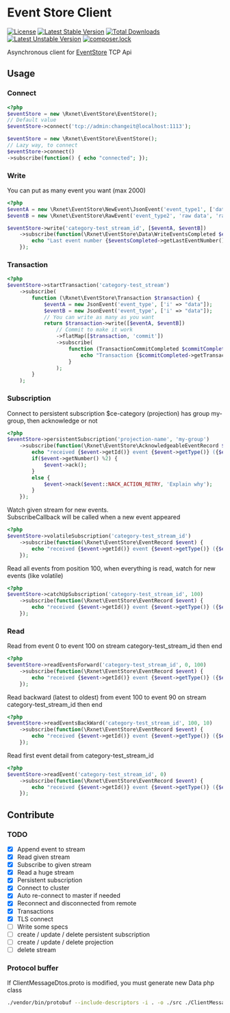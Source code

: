Event Store Client
==================
[![License](https://poser.pugx.org/rxnet/eventstore-client/license)](https://packagist.org/packages/rxnet/eventstore-client)
[![Latest Stable Version](https://poser.pugx.org/rxnet/eventstore-client/v/stable)](https://packagist.org/packages/rxnet/eventstore-client)
[![Total Downloads](https://poser.pugx.org/rxnet/eventstore-client/downloads)](https://packagist.org/packages/rxnet/eventstore-client)
[![Latest Unstable Version](https://poser.pugx.org/rxnet/eventstore-client/v/unstable)](https://packagist.org/packages/rxnet/eventstore-client)
[![composer.lock](https://poser.pugx.org/rxnet/eventstore-clientt/composerlock)](https://packagist.org/packages/rxnet/eventstore-client)

Asynchronous client for [EventStore](https://geteventstore.com/) TCP Api


## Usage
### Connect
```php
<?php
$eventStore = new \Rxnet\EventStore\EventStore();
// Default value
$eventStore->connect('tcp://admin:changeit@localhost:1113');

$eventStore = new \Rxnet\EventStore\EventStore();
// Lazy way, to connect
$eventStore->connect()
->subscribe(function() { echo "connected"; });

```

### Write
You can put as many event you want (max 2000)

```php
<?php
$eventA = new \Rxnet\EventStore\NewEvent\JsonEvent('event_type1', ['data' => 'a'], ['worker'=>'metadata']);
$eventB = new \Rxnet\EventStore\RawEvent('event_type2', 'raw data', 'raw metadata');

$eventStore->write('category-test_stream_id', [$eventA, $eventB])
    ->subscribe(function(\Rxnet\EventStore\Data\WriteEventsCompleted $eventsCompleted) {
        echo "Last event number {$eventsCompleted->getLastEventNumber()} on commit position {$eventsCompleted->getCommitPosition()} \n";
    });
```

### Transaction

```php
<?php
$eventStore->startTransaction('category-test_stream')
    ->subscribe(
        function (\Rxnet\EventStore\Transaction $transaction) {
            $eventA = new JsonEvent('event_type', ['i' => "data"]);
            $eventB = new JsonEvent('event_type', ['i' => "data"]);
            // You can write as many as you want
            return $transaction->write([$eventA, $eventB])
                // Commit to make it work
                ->flatMap([$transaction, 'commit'])
                ->subscribe(
                    function (TransactionCommitCompleted $commitCompleted) {
                        echo "Transaction {$commitCompleted->getTransactionId()} commit completed : events from {$commitCompleted->getFirstEventNumber()} to {$commitCompleted->getLastEventNumber()} \n";
                    }
                );
        }
    );
```
### Subscription

Connect to persistent subscription $ce-category (projection) has group my-group, then acknowledge or not
```php
<?php
$eventStore->persistentSubscription('projection-name', 'my-group')
    ->subscribe(function(\Rxnet\EventStore\AcknowledgeableEventRecord $event) {
        echo "received {$event->getId()} event {$event->getType()} ({$event->getNumber()}) with id {$event->getId()} on {$event->getStreamId()} \n";
        if($event->getNumber() %2) {
            $event->ack();
        }
        else {
            $event->nack($event::NACK_ACTION_RETRY, 'Explain why');
        }
    });
```

Watch given stream for new events.  
SubscribeCallback will be called when a new event appeared

```php
<?php
$eventStore->volatileSubscription('category-test_stream_id')
    ->subscribe(function(\Rxnet\EventStore\EventRecord $event) {
        echo "received {$event->getId()} event {$event->getType()} ({$event->getNumber()}) with id {$event->getId()} on {$event->getStreamId()} \n";
    });
```

Read all events from position 100, when everything is read, watch for new events (like volatile)
```php
<?php
$eventStore->catchUpSubscription('category-test_stream_id', 100)
    ->subscribe(function(\Rxnet\EventStore\EventRecord $event) {
        echo "received {$event->getId()} event {$event->getType()} ({$event->getNumber()}) with id {$event->getId()} on {$event->getStreamId()} \n";
    });
```

### Read

Read from event 0 to event 100 on stream category-test_stream_id then end
```php
<?php
$eventStore->readEventsForward('category-test_stream_id', 0, 100)
    ->subscribe(function(\Rxnet\EventStore\EventRecord $event) {
        echo "received {$event->getId()} event {$event->getType()} ({$event->getNumber()}) with id {$event->getId()} on {$event->getStreamId()} \n";
    });
```

Read backward (latest to oldest) from event 100 to event 90 on stream category-test_stream_id then end
```php
<?php
$eventStore->readEventsBackWard('category-test_stream_id', 100, 10)
    ->subscribe(function(\Rxnet\EventStore\EventRecord $event) {
        echo "received {$event->getId()} event {$event->getType()} ({$event->getNumber()}) with id {$event->getId()} on {$event->getStreamId()} \n";
    });
```

Read first event detail from category-test_stream_id
```php
<?php
$eventStore->readEvent('category-test_stream_id', 0)
    ->subscribe(function(\Rxnet\EventStore\EventRecord $event) {
        echo "received {$event->getId()} event {$event->getType()} ({$event->getNumber()}) with id {$event->getId()} on {$event->getStreamId()} \n";
    });
```


## Contribute
### TODO

 - [x] Append event to stream
 - [x] Read given stream
 - [x] Subscribe to given stream
 - [x] Read a huge stream 
 - [x] Persistent subscription
 - [x] Connect to cluster
 - [x] Auto re-connect to master if needed
 - [x] Reconnect and disconnected from remote
 - [x] Transactions
 - [x] TLS connect
 - [ ] Write some specs
 - [ ] create / update / delete persistent subscription
 - [ ] create / update / delete projection
 - [ ] delete stream

### Protocol buffer
If ClientMessageDtos.proto is modified, you must generate new Data php class
```bash
./vendor/bin/protobuf --include-descriptors -i . -o ./src ./ClientMessageDtos.proto
```
